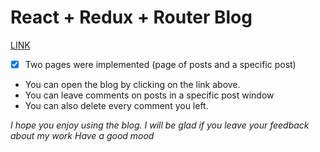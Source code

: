# React + Redux + Router Blog 

[LINK](https://alexandr123454.github.io/blog-cleverland/)

- [x] Two pages were implemented (page of posts and a specific post)

- You can open the blog by clicking on the link above.
- You can leave comments on posts in a specific post window
- You can also delete every comment you left.

_I hope you enjoy using the blog._
_I will be glad if you leave your feedback about my work_
_Have a good mood_
